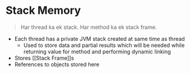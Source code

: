 # Stack Memory

> Har thread ka ek stack. Har method ka ek stack frame.

- Each thread has a private JVM stack created at same time as thread
  - Used to store data and partial results which will be needed while returning value for method and performing dynamic linking
- Stores [[Stack Frame]]s
- References to objects stored here
